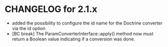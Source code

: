 CHANGELOG for 2.1.x
===================

 * added the possibility to configure the id name for the Doctrine converter via the id option
 * [BC break] The ParamConverterInterface::apply() method now must return a
   Boolean value indicating if a conversion was done.
